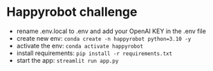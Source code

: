 # Happyrobot challenge
- rename .env.local to .env and add your OpenAI KEY in the .env file
- create new env: `conda create -n happyrobot python=3.10 -y`
- activate the env: `conda activate happyrobot`
- install requirements: `pip install -r requirements.txt`
- start the app: `streamlit run app.py`
